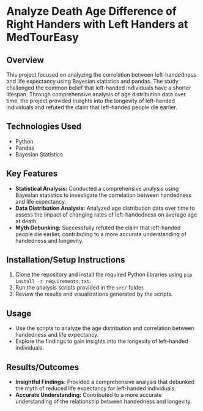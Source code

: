 # Analyze Death Age Difference of Right Handers with Left Handers at MedTourEasy

## Overview
This project focused on analyzing the correlation between left-handedness and life expectancy using Bayesian statistics and pandas. The study challenged the common belief that left-handed individuals have a shorter lifespan. Through comprehensive analysis of age distribution data over time, the project provided insights into the longevity of left-handed individuals and refuted the claim that left-handed people die earlier.

## Technologies Used
- Python
- Pandas
- Bayesian Statistics

## Key Features
- **Statistical Analysis:** Conducted a comprehensive analysis using Bayesian statistics to investigate the correlation between handedness and life expectancy.
- **Data Distribution Analysis:** Analyzed age distribution data over time to assess the impact of changing rates of left-handedness on average age at death.
- **Myth Debunking:** Successfully refuted the claim that left-handed people die earlier, contributing to a more accurate understanding of handedness and longevity.

## Installation/Setup Instructions
1. Clone the repository and install the required Python libraries using `pip install -r requirements.txt`.
2. Run the analysis scripts provided in the `src/` folder.
3. Review the results and visualizations generated by the scripts.

## Usage
- Use the scripts to analyze the age distribution and correlation between handedness and life expectancy.
- Explore the findings to gain insights into the longevity of left-handed individuals.

## Results/Outcomes
- **Insightful Findings:** Provided a comprehensive analysis that debunked the myth of reduced life expectancy for left-handed individuals.
- **Accurate Understanding:** Contributed to a more accurate understanding of the relationship between handedness and longevity.
